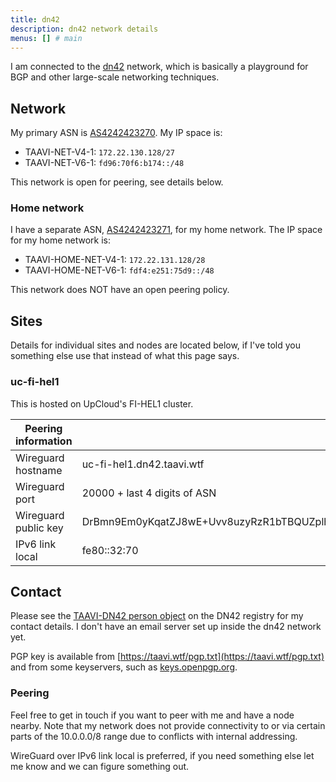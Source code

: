 ```yaml
---
title: dn42
description: dn42 network details
menus: [] # main
---
```


I am connected to the [dn42](https://dn42.dev) network, which is basically a playground for BGP and other large-scale networking techniques.

## Network

My primary ASN is [AS4242423270](https://explorer.burble.com/#/aut-num/AS4242423270). My IP space is:

* TAAVI-NET-V4-1: `172.22.130.128/27`
* TAAVI-NET-V6-1: `fd96:70f6:b174::/48`

This network is open for peering, see details below.

### Home network

I have a separate ASN, [AS4242423271](https://explorer.burble.com/#/aut-num/AS4242423271),
for my home network. The IP space for my home network is:

* TAAVI-HOME-NET-V4-1: `172.22.131.128/28`
* TAAVI-HOME-NET-V6-1: `fdf4:e251:75d9::/48` 

This network does NOT have an open peering policy.

## Sites

Details for individual sites and nodes are located below, if I've told you
something else use that instead of what this page says.

### uc-fi-hel1

This is hosted on UpCloud's FI-HEL1 cluster.

| Peering information | |
|---|---|
| Wireguard hostname | uc-fi-hel1.dn42.taavi.wtf |
| Wireguard port | 20000 + last 4 digits of ASN |
| Wireguard public key | DrBmn9Em0yKqatZJ8wE+Uvv8uzyRzR1bTBQUZplhIXQ= |
| IPv6 link local | fe80::32:70 |

## Contact

Please see the [TAAVI-DN42 person object](https://explorer.burble.com/#/person/TAAVI-DN42)
on the DN42 registry for my contact details. I don't have an email server set up
inside the dn42 network yet.

PGP key is available from [https://taavi.wtf/pgp.txt](https://taavi.wtf/pgp.txt)
and from some keyservers, such as [keys.openpgp.org](https://keys.openpgp.org/vks/v1/by-fingerprint/3465469CB19D61E5E2EA8AFBEF242F709F912FBE).

### Peering

Feel free to get in touch if you want to peer with me and have a node nearby.
Note that my network does not provide connectivity to or via certain parts of
the 10.0.0.0/8 range due to conflicts with internal addressing.

WireGuard over IPv6 link local is preferred, if you need something else let me
know and we can figure something out.
